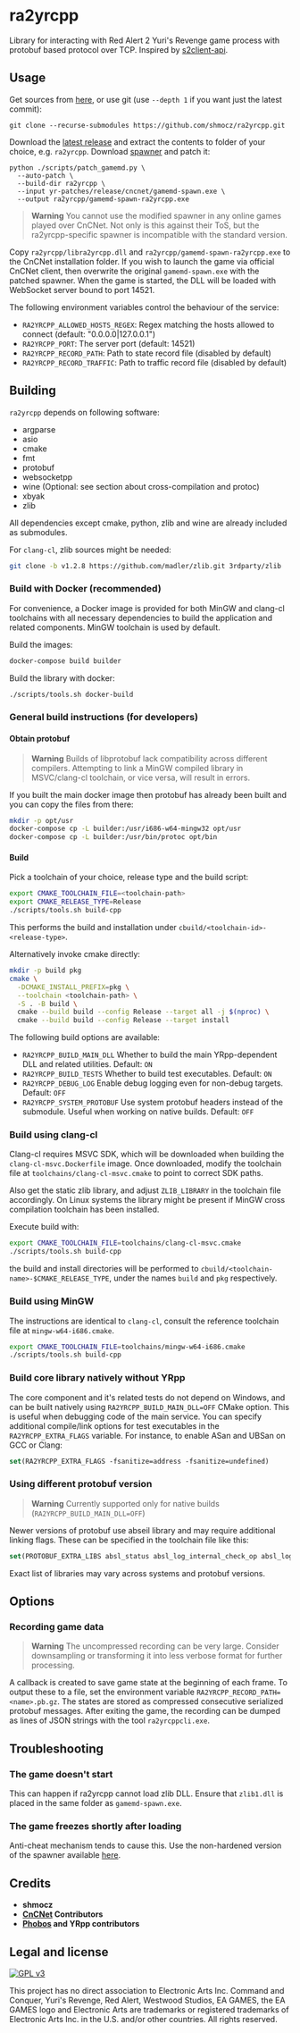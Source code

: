# ra2yrcpp

Library for interacting with Red Alert 2 Yuri's Revenge game process with protobuf based protocol over TCP. Inspired by [s2client-api](https://github.com/Blizzard/s2client-api).

## Usage

Get sources from [here](https://github.com/shmocz/ra2yrcpp/archive/refs/tags/latest.zip), or use git (use `--depth 1` if you want just the latest commit):

```
git clone --recurse-submodules https://github.com/shmocz/ra2yrcpp.git
```

Download the [latest release](https://github.com/shmocz/ra2yrcpp/releases/download/latest/ra2yrcpp.zip) and extract the contents to folder of your choice, e.g. `ra2yrcpp`. Download [spawner](https://github.com/CnCNet/yr-patches/releases/download/latest/yr-patches.zip) and patch it:

```
python ./scripts/patch_gamemd.py \
  --auto-patch \
  --build-dir ra2yrcpp \
  --input yr-patches/release/cncnet/gamemd-spawn.exe \
  --output ra2yrcpp/gamemd-spawn-ra2yrcpp.exe
```

> **Warning**
> You cannot use the modified spawner in any online games played over CnCNet. Not only is this against their ToS, but the ra2yrcpp-specific spawner is incompatible with the standard version.

Copy `ra2yrcpp/libra2yrcpp.dll` and `ra2yrcpp/gamemd-spawn-ra2yrcpp.exe` to the CnCNet installation folder. If you wish to launch the game via official CnCNet client, then overwrite the original `gamemd-spawn.exe` with the patched spawner. When the game is started, the DLL will be loaded with WebSocket server bound to port 14521.

The following environment variables control the behaviour of the service:

- `RA2YRCPP_ALLOWED_HOSTS_REGEX`: Regex matching the hosts allowed to connect (default: "0.0.0.0|127.0.0.1")
- `RA2YRCPP_PORT`: The server port (default: 14521)
- `RA2YRCPP_RECORD_PATH`: Path to state record file (disabled by default)
- `RA2YRCPP_RECORD_TRAFFIC`: Path to traffic record file (disabled by default)

## Building

`ra2yrcpp` depends on following software:

- argparse
- asio
- cmake
- fmt
- protobuf
- websocketpp
- wine (Optional: see section about cross-compilation and protoc)
- xbyak
- zlib

All dependencies except cmake, python, zlib and wine are already included as submodules.

For `clang-cl`, zlib sources might be needed:

```bash
git clone -b v1.2.8 https://github.com/madler/zlib.git 3rdparty/zlib
```

### Build with Docker (recommended)

For convenience, a Docker image is provided for both MinGW and clang-cl toolchains with all necessary dependencies to build the application and related components. MinGW toolchain is used by default.

Build the images:

```bash
docker-compose build builder
```

Build the library with docker:

```bash
./scripts/tools.sh docker-build
```

### General build instructions (for developers)

#### Obtain protobuf

> **Warning**
> Builds of libprotobuf lack compatibility across different compilers. Attempting to link a MinGW compiled library in MSVC/clang-cl toolchain, or vice versa, will result in errors.

If you built the main docker image then protobuf has already been built and you can copy the files from there:

```bash
mkdir -p opt/usr
docker-compose cp -L builder:/usr/i686-w64-mingw32 opt/usr
docker-compose cp -L builder:/usr/bin/protoc opt/bin
```

#### Build

Pick a toolchain of your choice, release type and the build script:

```bash
export CMAKE_TOOLCHAIN_FILE=<toolchain-path>
export CMAKE_RELEASE_TYPE=Release
./scripts/tools.sh build-cpp
```

This performs the build and installation under `cbuild/<toolchain-id>-<release-type>`.

Alternatively invoke cmake directly:

```bash
mkdir -p build pkg
cmake \
  -DCMAKE_INSTALL_PREFIX=pkg \
  --toolchain <toolchain-path> \
  -S . -B build \
  cmake --build build --config Release --target all -j $(nproc) \
  cmake --build build --config Release --target install
```

The following build options are available:

- `RA2YRCPP_BUILD_MAIN_DLL` Whether to build the main YRpp-dependent DLL and related utilities. Default: `ON`
- `RA2YRCPP_BUILD_TESTS` Whether to build test executables. Default: `ON`
- `RA2YRCPP_DEBUG_LOG` Enable debug logging even for non-debug targets. Default: `OFF`
- `RA2YRCPP_SYSTEM_PROTOBUF` Use system protobuf headers instead of the submodule. Useful when working on native builds. Default: `OFF`

### Build using clang-cl

Clang-cl requires MSVC SDK, which will be downloaded when building the `clang-cl-msvc.Dockerfile` image. Once downloaded, modify the toolchain file at `toolchains/clang-cl-msvc.cmake` to point to correct SDK paths.

Also get the static zlib library, and adjust `ZLIB_LIBRARY` in the toolchain file accordingly. On Linux systems the library might be present if MinGW cross compilation toolchain has been installed.

Execute build with:

```bash
export CMAKE_TOOLCHAIN_FILE=toolchains/clang-cl-msvc.cmake
./scripts/tools.sh build-cpp
```

the build and install directories will be performed to `cbuild/<toolchain-name>-$CMAKE_RELEASE_TYPE`, under the names `build` and `pkg` respectively.

### Build using MinGW

The instructions are identical to `clang-cl`, consult the reference toolchain file at `mingw-w64-i686.cmake`.

```bash
export CMAKE_TOOLCHAIN_FILE=toolchains/mingw-w64-i686.cmake
./scripts/tools.sh build-cpp
```

### Build core library natively without YRpp

The core component and it's related tests do not depend on Windows, and can be built natively using `RA2YRCPP_BUILD_MAIN_DLL=OFF` CMake option. This is useful when debugging code of the main service. You can specify additional compile/link options for test executables in the `RA2YRCPP_EXTRA_FLAGS` variable. For instance, to enable ASan and UBSan on GCC or Clang:

```cmake
set(RA2YRCPP_EXTRA_FLAGS -fsanitize=address -fsanitize=undefined)
```

### Using different protobuf version

> **Warning**
> Currently supported only for native builds (`RA2YRCPP_BUILD_MAIN_DLL=OFF`)

Newer versions of protobuf use abseil library and may require additional linking flags. These can be specified in the toolchain file like this:

```cmake
set(PROTOBUF_EXTRA_LIBS absl_status absl_log_internal_check_op absl_log_internal_message)
```

Exact list of libraries may vary across systems and protobuf versions.

## Options

### Recording game data

> **Warning**
> The uncompressed recording can be very large. Consider downsampling or transforming it into less verbose format for further processing.

A callback is created to save game state at the beginning of each frame. To output these to a file, set the environment variable `RA2YRCPP_RECORD_PATH=<name>.pb.gz`. The states are stored as compressed consecutive serialized protobuf messages. After exiting the game, the recording can be dumped as lines of JSON strings with the tool `ra2yrcppcli.exe`.

## Troubleshooting

### The game doesn't start

This can happen if ra2yrcpp cannot load zlib DLL. Ensure that `zlib1.dll` is placed in the same folder as `gamemd-spawn.exe`.

### The game freezes shortly after loading

Anti-cheat mechanism tends to cause this. Use the non-hardened version of the spawner available [here](https://github.com/CnCNet/yr-patches/releases/tag/latest).

## Credits

- **shmocz**
- **[CnCNet](https://github.com/CnCNet) Contributors**
- **[Phobos](https://github.com/Phobos-developers/Phobos) and YRpp contributors**

## Legal and license

[![GPL v3](https://www.gnu.org/graphics/gplv3-127x51.png)](https://opensource.org/licenses/GPL-3.0)

This project has no direct association to Electronic Arts Inc. Command and Conquer, Yuri's Revenge, Red Alert, Westwood Studios, EA GAMES, the EA GAMES logo and Electronic Arts are trademarks or registered trademarks of Electronic Arts Inc. in the U.S. and/or other countries. All rights reserved.
